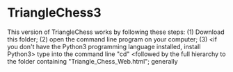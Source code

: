# TriangleChess3
This version of TriangleChess works by following these steps: (1) Download this folder; (2) open the command line program on your computer; (3) &lt;if you don't have the Python3 programming language installed, install Python3> type into the command line "cd" &lt;followed by the full hierarchy to the folder containing "Triangle_Chess_Web.html"; generally 
